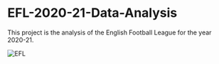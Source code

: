 # EFL-2020-21-Data-Analysis



This project is the analysis of the English Football League for the year 2020-21.

![EFL](https://upload.wikimedia.org/wikipedia/en/thumb/f/f2/Premier_League_Logo.svg/1200px-Premier_League_Logo.svg.png)
